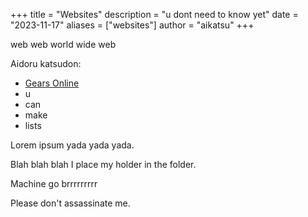 +++
title = "Websites"
description = "u dont need to know yet"
date = "2023-11-17"
aliases = ["websites"]
author = "aikatsu"
+++

web web world wide web

Aidoru katsudon:

* [Gears Online](http://www.gearsonline.net)
* u
* can
* make
* lists

Lorem ipsum yada yada yada.

Blah blah blah I place my holder in the folder.

Machine go brrrrrrrrr

Please don't assassinate me.


